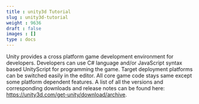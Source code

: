 ```yaml
---
title : unity3d Tutorial
slug : unity3d-tutorial
weight : 9636
draft : false
images : []
type : docs
---
```


Unity provides a cross platform game development environment for developers. Developers can use C# language and/or JavaScript syntax based UnityScript for programming the game. Target deployment platforms can be switched easily in the editor. All core game code stays same except some platform dependent features. A list of all the versions and corresponding downloads and release notes can be found here: https://unity3d.com/get-unity/download/archive.

